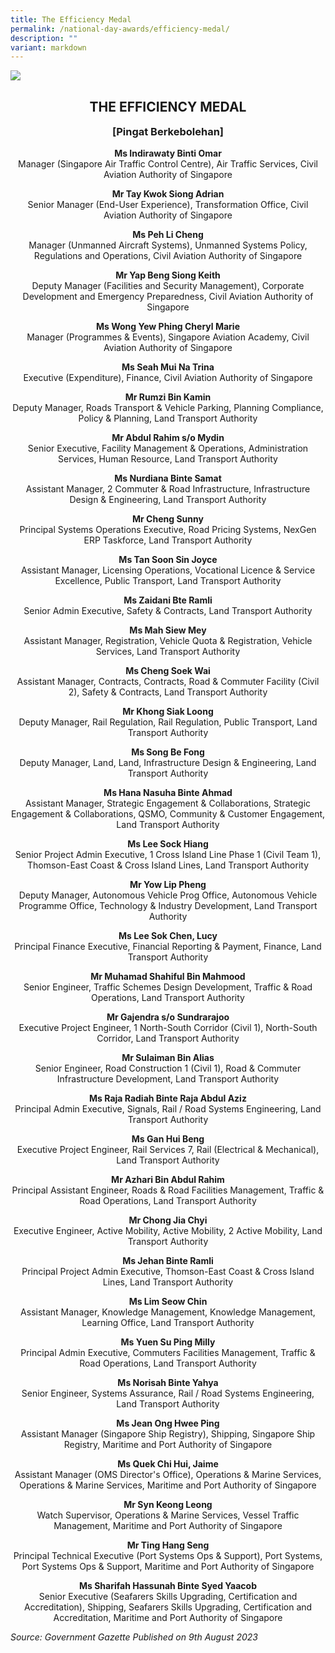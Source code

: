 ```yaml
---
title: The Efficiency Medal
permalink: /national-day-awards/efficiency-medal/
description: ""
variant: markdown
---
```

![](/images/hero.png) 

<center>
  <h2>THE EFFICIENCY MEDAL</h2>
  <h3>[Pingat Berkebolehan]</h3>
</center>
<center>
  <p>
    <b>Ms Indirawaty Binti Omar</b>
    <br>Manager (Singapore Air Traffic Control Centre), Air Traffic Services, Civil Aviation Authority of Singapore
  </p>
  <p>
    <b>Mr Tay Kwok Siong Adrian</b>
    <br>Senior Manager (End-User Experience), Transformation Office, Civil Aviation Authority of Singapore
  </p>
  <p>
    <b>Ms Peh Li Cheng</b>
    <br>Manager (Unmanned Aircraft Systems), Unmanned Systems Policy, Regulations and Operations, Civil Aviation Authority of Singapore
  </p>
  <p>
    <b>Mr Yap Beng Siong Keith</b>
    <br>Deputy Manager (Facilities and Security Management), Corporate Development and Emergency Preparedness, Civil Aviation Authority of Singapore
  </p>
  <p>
    <b>Ms Wong Yew Phing Cheryl Marie</b>
    <br>Manager (Programmes &amp; Events), Singapore Aviation Academy, Civil Aviation Authority of Singapore
  </p>
  <p>
    <b>Ms Seah Mui Na Trina</b>
    <br>Executive (Expenditure), Finance, Civil Aviation Authority of Singapore
  </p>
  <p>
    <b>Mr Rumzi Bin Kamin</b>
    <br>Deputy Manager, Roads Transport &amp; Vehicle Parking, Planning Compliance, Policy &amp; Planning, Land Transport Authority
  </p>
  <p>
    <b>Mr Abdul Rahim s/o Mydin</b>
    <br>Senior Executive, Facility Management &amp; Operations, Administration Services, Human Resource, Land Transport Authority
  </p>
  <p>
    <b>Ms Nurdiana Binte Samat</b>
    <br>Assistant Manager, 2 Commuter &amp; Road Infrastructure, Infrastructure Design &amp; Engineering, Land Transport Authority
  </p>
  <p>
    <b>Mr Cheng Sunny</b>
    <br>Principal Systems Operations Executive, Road Pricing Systems, NexGen ERP Taskforce, Land Transport Authority
  </p>
  <p>
    <b>Ms Tan Soon Sin Joyce</b>
    <br>Assistant Manager, Licensing Operations, Vocational Licence &amp; Service Excellence, Public Transport, Land Transport Authority
  </p>
  <p>
    <b>Ms Zaidani Bte Ramli</b>
    <br>Senior Admin Executive, Safety &amp; Contracts, Land Transport Authority
  </p>
  <p>
    <b>Ms Mah Siew Mey</b>
    <br>Assistant Manager, Registration, Vehicle Quota &amp; Registration, Vehicle Services, Land Transport Authority
  </p>
  <p>
    <b>Ms Cheng Soek Wai</b>
    <br>Assistant Manager, Contracts, Contracts, Road &amp; Commuter Facility (Civil 2), Safety &amp; Contracts, Land Transport Authority
  </p>
  <p>
    <b>Mr Khong Siak Loong</b>
    <br>Deputy Manager, Rail Regulation, Rail Regulation, Public Transport, Land Transport Authority
  </p>
  <p>
    <b>Ms Song Be Fong</b>
    <br>Deputy Manager, Land, Land, Infrastructure Design &amp; Engineering, Land Transport Authority
  </p>
  <p>
    <b>Ms Hana Nasuha Binte Ahmad</b>
    <br>Assistant Manager, Strategic Engagement &amp; Collaborations, Strategic Engagement &amp; Collaborations, QSMO, Community &amp; Customer Engagement, Land Transport Authority
  </p>
  <p>
    <b>Ms Lee Sock Hiang</b>
    <br>Senior Project Admin Executive, 1 Cross Island Line Phase 1 (Civil Team 1), Thomson-East Coast &amp; Cross Island Lines, Land Transport Authority
  </p>
  <p>
    <b>Mr Yow Lip Pheng</b>
    <br>Deputy Manager, Autonomous Vehicle Prog Office, Autonomous Vehicle Programme Office, Technology &amp; Industry Development, Land Transport Authority
  </p>
  <p>
    <b>Ms Lee Sok Chen, Lucy</b>
    <br>Principal Finance Executive, Financial Reporting &amp; Payment, Finance, Land Transport Authority
  </p>
  <p>
    <b>Mr Muhamad Shahiful Bin Mahmood</b>
    <br>Senior Engineer, Traffic Schemes Design Development, Traffic &amp; Road Operations, Land Transport Authority
  </p>
  <p>
    <b>Mr Gajendra s/o Sundrarajoo</b>
    <br>Executive Project Engineer, 1 North-South Corridor (Civil 1), North-South Corridor, Land Transport Authority
  </p>
  <p>
    <b>Mr Sulaiman Bin Alias</b>
    <br>Senior Engineer, Road Construction 1 (Civil 1), Road &amp; Commuter Infrastructure Development, Land Transport Authority
  </p>
  <p>
    <b>Ms Raja Radiah Binte Raja Abdul Aziz</b>
    <br>Principal Admin Executive, Signals, Rail / Road Systems Engineering, Land Transport Authority
  </p>
  <p>
    <b>Ms Gan Hui Beng</b>
    <br>Executive Project Engineer, Rail Services 7, Rail (Electrical &amp; Mechanical), Land Transport Authority
  </p>
  <p>
    <b>Mr Azhari Bin Abdul Rahim</b>
    <br>Principal Assistant Engineer, Roads &amp; Road Facilities Management, Traffic &amp; Road Operations, Land Transport Authority
  </p>
  <p>
    <b>Mr Chong Jia Chyi</b>
    <br>Executive Engineer, Active Mobility, Active Mobility, 2 Active Mobility, Land Transport Authority
  </p>
  <p>
    <b>Ms Jehan Binte Ramli</b>
    <br>Principal Project Admin Executive, Thomson-East Coast &amp; Cross Island Lines, Land Transport Authority
  </p>
  <p>
    <b>Ms Lim Seow Chin</b>
    <br>Assistant Manager, Knowledge Management, Knowledge Management, Learning Office, Land Transport Authority
  </p>
  <p>
    <b>Ms Yuen Su Ping Milly</b>
    <br>Principal Admin Executive, Commuters Facilities Management, Traffic &amp; Road Operations, Land Transport Authority
  </p>
  <p>
    <b>Ms Norisah Binte Yahya</b>
    <br>Senior Engineer, Systems Assurance, Rail / Road Systems Engineering, Land Transport Authority
  </p>
  <p>
    <b>Ms Jean Ong Hwee Ping</b>
    <br>Assistant Manager (Singapore Ship Registry), Shipping, Singapore Ship Registry, Maritime and Port Authority of Singapore
  </p>
  <p>
    <b>Ms Quek Chi Hui, Jaime</b>
    <br>Assistant Manager (OMS Director's Office), Operations &amp; Marine Services, Operations &amp; Marine Services, Maritime and Port Authority of Singapore
  </p>
  <p>
    <b>Mr Syn Keong Leong</b>
    <br>Watch Supervisor, Operations &amp; Marine Services, Vessel Traffic Management, Maritime and Port Authority of Singapore
  </p>
  <p>
    <b>Mr Ting Hang Seng</b>
    <br>Principal Technical Executive (Port Systems Ops &amp; Support), Port Systems, Port Systems Ops &amp; Support, Maritime and Port Authority of Singapore
  </p>
  <p>
    <b>Ms Sharifah Hassunah Binte Syed Yaacob</b>
    <br>Senior Executive (Seafarers Skills Upgrading, Certification and Accreditation), Shipping, Seafarers Skills Upgrading, Certification and Accreditation, Maritime and Port Authority of Singapore
  </p>
</center>

*Source: Government Gazette Published on 9th August 2023*


<style>
	h3{
	margin-top:0 !important;
	}
</style>
